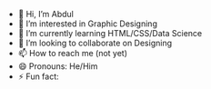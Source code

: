 - 👋 Hi, I’m Abdul
- 👀 I’m interested in Graphic Designing
- 🌱 I’m currently learning HTML/CSS/Data Science
- 💞️ I’m looking to collaborate on Designing
- 📫 How to reach me (not yet)
- 😄 Pronouns: He/Him
- ⚡ Fun fact: 

<!---
Ezio7781/Ezio7781 is a ✨ special ✨ repository because its `README.md` (this file) appears on your GitHub profile.
You can click the Preview link to take a look at your changes.
--->
